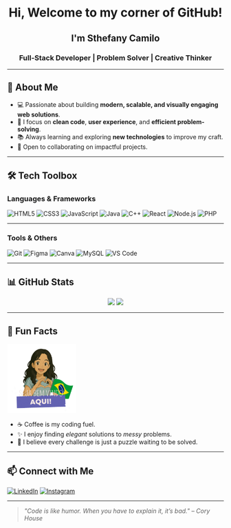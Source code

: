 <h1 align="center">Hi, Welcome to my corner of GitHub!</h1>
<h2 align="center"> I'm Sthefany Camilo</h2>
<h3 align="center">Full-Stack Developer | Problem Solver | Creative Thinker</h3>

---

## 🚀 About Me
- 💻 Passionate about building **modern, scalable, and visually engaging web solutions**.
- 🎯 I focus on **clean code**, **user experience**, and **efficient problem-solving**.
- 📚 Always learning and exploring **new technologies** to improve my craft.
- 🤝 Open to collaborating on impactful projects.

---

## 🛠️ Tech Toolbox

### Languages & Frameworks
![HTML5](https://img.shields.io/badge/-HTML5-E34F26?style=for-the-badge&logo=html5&logoColor=white)
![CSS3](https://img.shields.io/badge/-CSS3-1572B6?style=for-the-badge&logo=css3)
![JavaScript](https://img.shields.io/badge/-JavaScript-F7E018?style=for-the-badge&logo=javascript&logoColor=black)
![Java](https://img.shields.io/badge/-Java-007396?style=for-the-badge&logo=java&logoColor=white)
![C++](https://img.shields.io/badge/-C++-00599C?style=for-the-badge&logo=c%2B%2B&logoColor=white)
![React](https://img.shields.io/badge/-React-61DAFB?style=for-the-badge&logo=react&logoColor=black)
![Node.js](https://img.shields.io/badge/-Node.js-339933?style=for-the-badge&logo=nodedotjs&logoColor=white)
![PHP](https://img.shields.io/badge/-PHP-777BB4?style=for-the-badge&logo=php&logoColor=white)

---

### Tools & Others
![Git](https://img.shields.io/badge/-Git-F05033?style=for-the-badge&logo=git&logoColor=white)
![Figma](https://img.shields.io/badge/-Figma-F24E1E?style=for-the-badge&logo=figma&logoColor=white)
![Canva](https://img.shields.io/badge/-Canva-00C4CC?style=for-the-badge&logo=canva&logoColor=white)
![MySQL](https://img.shields.io/badge/-MySQL-005C84?style=for-the-badge&logo=mysql&logoColor=white)
![VS Code](https://img.shields.io/badge/-VS%20Code-0078D4?style=for-the-badge&logo=visualstudiocode&logoColor=white)

---

## 📊 GitHub Stats
<div align="center">
  <img height="160em" src="https://github-readme-stats.vercel.app/api?username=sthef12&show_icons=true&theme=tokyonight&count_private=true" /> 
  <img height="160em" src="https://github-readme-stats.vercel.app/api/top-langs/?username=sthef12&layout=compact&theme=tokyonight" />
</div>

---

## 🌟 Fun Facts
<div><img height="160em" src="https://github.com/sthef12/sthef12/blob/main/Git%20Hub%20Readme.gif" /> </div>

- ☕ Coffee is my coding fuel.
- ✨ I enjoy finding *elegant* solutions to *messy* problems.
- 🧩 I believe every challenge is just a puzzle waiting to be solved.

---

## 📫 Connect with Me
[![LinkedIn](https://img.shields.io/badge/-LinkedIn-0A66C2?style=for-the-badge&logo=linkedin&logoColor=white)](https://www.linkedin.com/in/sthefany-camilo-004598254/)
[![Instagram](https://img.shields.io/badge/-Instagram-E4405F?style=for-the-badge&logo=instagram&logoColor=white)](https://www.instagram.com/sthefanycamilo.of/)

---

> *"Code is like humor. When you have to explain it, it’s bad." – Cory House*
